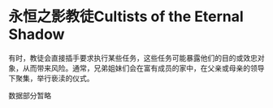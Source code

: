 # 永恒之影教徒Cultists of the Eternal Shadow

有时，教徒会直接插手要求执行某些任务，这些任务可能暴露他们的目的或效忠对象，从而带来风险。通常，兄弟姐妹们会在富有成员的家中，在父亲或母亲的领导下聚集，举行亵渎的仪式。

数据部分暂略
